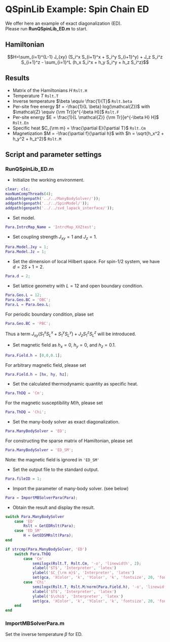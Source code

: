 # QSpinLib Example\: Spin Chain ED
We offer here an example of exact diagonalization (ED). \
Please run **RunQSpinLib_ED.m** to start.

## Hamiltonian ##
$$H=\sum_{i=1}^{L-1} J_{xy} (S_i^x S_{i+1}^x + S_i^y S_{i+1}^y) + J_z S_i^z S_{i+1}^z - \sum_{i=1}^L (h_x S_i^x + h_y S_i^y + h_z S_i^z)$$

## Results ##
* Matrix of the Hamiltonians $H$ ```Rslt.H```
* Temperature $T$ ```Rslt.T```
* Inverse temperature $\beta \equiv \frac{1}{T}$ ```Rslt.beta```
* Per-site free energy $f = -\frac{1}{L \beta} log(\mathcal{Z})$ with $\mathcal{Z} \equiv {\rm Tr}[e^{-\beta H}]$ ```Rslt.F```
* Per-site energy $E = \frac{1}{L \mathcal{Z}} {\rm Tr}[e^{-\beta H} H]$ ```Rslt.En```
* Specific heat $C_{\rm m} = \frac{\partial E}{\partial T}$ ```Rslt.Cm```
* Magnetization $M = -\frac{\partial f}{\partial h}$ with $h = \sqrt{h_x^2 + h_y^2 + h_z^2}$ ```Rslt.M```
  
## Script and parameter settings ##

### RunQSpinLib_ED.m ###
* Initialize the working environment.
```matlab
clear; clc;
maxNumCompThreads(4);
addpath(genpath('../../ManyBodySolver/'));
addpath(genpath('../../SpinModel/'));
addpath(genpath('../../svd_lapack_interface/'));
```
* Set model.
```matlab
Para.IntrcMap_Name = 'IntrcMap_XXZtest';
```
* Set coupling strength $J_{xy}=1$ and $J_z=1$.
```matlab
Para.Model.Jxy = 1; 
Para.Model.Jz = 1;
```

* Set the dimension of local Hilbert space. For spin-1/2 system, we have $d=2S+1=2$.
```matlab
Para.d = 2;
```
* Set lattice geometry with $L=12$ and open boundary condition.
```matlab
Para.Geo.L = 12;
Para.Geo.BC = 'OBC';
Para.L = Para.Geo.L;
```
For periodic boundary condition, plase set
```matlab
Para.Geo.BC = 'PBC';
```
Thus a term $J_{xy} (S_1^x S_{L}^x + S_1^y S_{L}^y) + J_z S_1^z S_{L}^z$ will be introduced.

* Set magnetic field as $h_x=0$, $h_y=0$, and $h_z=0.1$.
```matlab
Para.Field.h = [0,0,0.1];
```
For arbitrary magnetic field, please set
```matlab
Para.Field.h = [hx, hy, hz];
``` 

* Set the calculated thermodynamic quantity as specific heat.
```matlab
Para.ThDQ = 'Cm';
```
For the magnetic susceptibility $M/h$, please set
```matlab
Para.ThDQ = 'Chi';
```

* Set the many-body solver as exact diagonalization.
```matlab
Para.ManyBodySolver = 'ED';
```
For constructing the sparse matrix of Hamiltonian, please set
```matlab
Para.ManyBodySolver = 'ED_SM';
```
Note: the magnetic field is ignored in ```'ED_SM'```

* Set the output file to the standard output.
```matlab
Para.fileID = 1;
```

* Import the parameter of many-body solver. (see below)
```matlab
Para = ImportMBSolverPara(Para);
```

* Obtain the result and display the result.
```matlab
switch Para.ManyBodySolver
    case 'ED'
        Rslt = GetEDRslt(Para);
    case 'ED_SM'
        H = GetEDSMRslt(Para);
end

if strcmp(Para.ManyBodySolver, 'ED')
    switch Para.ThDQ
        case 'Cm'
            semilogx(Rslt.T, Rslt.Cm, '-o', 'linewidth', 2);
            xlabel('$T$', 'Interpreter', 'latex')
            ylabel('$C_{\rm m}$', 'Interpreter', 'latex')
            set(gca, 'XColor', 'k', 'YColor', 'k', 'fontsize', 20, 'fontname', 'times new roman', 'linewidth', 1.5)
        case 'Chi'
            semilogx(Rslt.T, Rslt.M/norm(Para.Field.h), '-o', 'linewidth', 2);
            xlabel('$T$', 'Interpreter', 'latex')
            ylabel('$\chi$', 'Interpreter', 'latex')
            set(gca, 'XColor', 'k', 'YColor', 'k', 'fontsize', 20, 'fontname', 'times new roman', 'linewidth', 1.5)
    end
end
```

### ImportMBSolverPara.m ###
Set the inverse temperature $\beta$ for ED.



